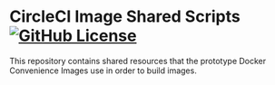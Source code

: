 # CircleCI Image Shared Scripts [![GitHub License](https://img.shields.io/badge/license-MIT-blue.svg)](https://raw.githubusercontent.com/CircleCI-Public/cimg-shared/master/LICENSE)

This repository contains shared resources that the prototype Docker Convenience Images use in order to build images.
